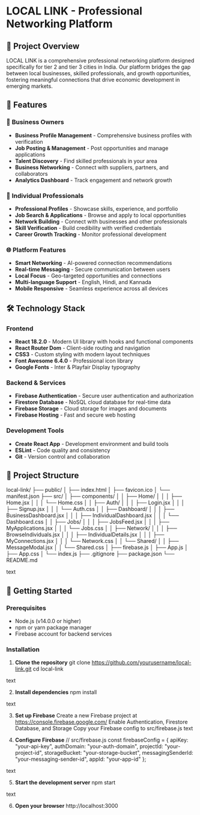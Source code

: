 # LOCAL LINK - Professional Networking Platform

## 🌟 Project Overview

LOCAL LINK is a comprehensive professional networking platform designed specifically for tier 2 and tier 3 cities in India. Our platform bridges the gap between local businesses, skilled professionals, and growth opportunities, fostering meaningful connections that drive economic development in emerging markets.

## 🚀 Features

### 🏢 **Business Owners**
- **Business Profile Management** - Comprehensive business profiles with verification
- **Job Posting & Management** - Post opportunities and manage applications
- **Talent Discovery** - Find skilled professionals in your area
- **Business Networking** - Connect with suppliers, partners, and collaborators
- **Analytics Dashboard** - Track engagement and network growth

### 👤 **Individual Professionals**
- **Professional Profiles** - Showcase skills, experience, and portfolio
- **Job Search & Applications** - Browse and apply to local opportunities
- **Network Building** - Connect with businesses and other professionals
- **Skill Verification** - Build credibility with verified credentials
- **Career Growth Tracking** - Monitor professional development

### 🌐 **Platform Features**
- **Smart Networking** - AI-powered connection recommendations
- **Real-time Messaging** - Secure communication between users
- **Local Focus** - Geo-targeted opportunities and connections
- **Multi-language Support** - English, Hindi, and Kannada
- **Mobile Responsive** - Seamless experience across all devices

## 🛠️ Technology Stack

### **Frontend**
- **React 18.2.0** - Modern UI library with hooks and functional components
- **React Router Dom** - Client-side routing and navigation
- **CSS3** - Custom styling with modern layout techniques
- **Font Awesome 6.4.0** - Professional icon library
- **Google Fonts** - Inter & Playfair Display typography

### **Backend & Services**
- **Firebase Authentication** - Secure user authentication and authorization
- **Firestore Database** - NoSQL cloud database for real-time data
- **Firebase Storage** - Cloud storage for images and documents
- **Firebase Hosting** - Fast and secure web hosting

### **Development Tools**
- **Create React App** - Development environment and build tools
- **ESLint** - Code quality and consistency
- **Git** - Version control and collaboration

## 📁 Project Structure

local-link/
├── public/
│ ├── index.html
│ ├── favicon.ico
│ └── manifest.json
├── src/
│ ├── components/
│ │ ├── Home/
│ │ │ ├── Home.jsx
│ │ │ └── Home.css
│ │ ├── Auth/
│ │ │ ├── Login.jsx
│ │ │ ├── Signup.jsx
│ │ │ └── Auth.css
│ │ ├── Dashboard/
│ │ │ ├── BusinessDashboard.jsx
│ │ │ ├── IndividualDashboard.jsx
│ │ │ └── Dashboard.css
│ │ ├── Jobs/
│ │ │ ├── JobsFeed.jsx
│ │ │ ├── MyApplications.jsx
│ │ │ └── Jobs.css
│ │ ├── Network/
│ │ │ ├── BrowseIndividuals.jsx
│ │ │ ├── IndividualDetails.jsx
│ │ │ ├── MyConnections.jsx
│ │ │ └── Network.css
│ │ └── Shared/
│ │ ├── MessageModal.jsx
│ │ └── Shared.css
│ ├── firebase.js
│ ├── App.js
│ ├── App.css
│ └── index.js
├── .gitignore
├── package.json
└── README.md

text

## 🚀 Getting Started

### **Prerequisites**
- Node.js (v14.0.0 or higher)
- npm or yarn package manager
- Firebase account for backend services

### **Installation**

1. **Clone the repository**
git clone https://github.com/yourusername/local-link.git
cd local-link

text

2. **Install dependencies**
npm install

text

3. **Set up Firebase**
Create a new Firebase project at https://console.firebase.google.com/
Enable Authentication, Firestore Database, and Storage
Copy your Firebase config to src/firebase.js
text

4. **Configure Firebase**
// src/firebase.js
const firebaseConfig = {
apiKey: "your-api-key",
authDomain: "your-auth-domain",
projectId: "your-project-id",
storageBucket: "your-storage-bucket",
messagingSenderId: "your-messaging-sender-id",
appId: "your-app-id"
};

text

5. **Start the development server**
npm start

text

6. **Open your browser**
http://localhost:3000
